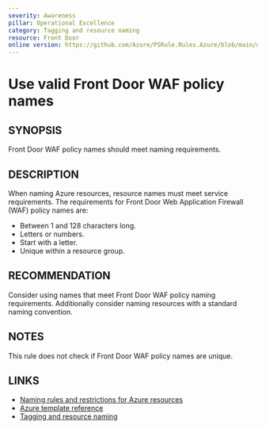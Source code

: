 ```yaml
---
severity: Awareness
pillar: Operational Excellence
category: Tagging and resource naming
resource: Front Door
online version: https://github.com/Azure/PSRule.Rules.Azure/blob/main/docs/en/rules/Azure.FrontDoor.WAF.Name.md
---
```


# Use valid Front Door WAF policy names

## SYNOPSIS

Front Door WAF policy names should meet naming requirements.

## DESCRIPTION

When naming Azure resources, resource names must meet service requirements.
The requirements for Front Door Web Application Firewall (WAF) policy names are:

- Between 1 and 128 characters long.
- Letters or numbers.
- Start with a letter.
- Unique within a resource group.

## RECOMMENDATION

Consider using names that meet Front Door WAF policy naming requirements.
Additionally consider naming resources with a standard naming convention.

## NOTES

This rule does not check if Front Door WAF policy names are unique.

## LINKS

- [Naming rules and restrictions for Azure resources](https://docs.microsoft.com/azure/azure-resource-manager/management/resource-name-rules)
- [Azure template reference](https://docs.microsoft.com/azure/templates/microsoft.network/frontdoorwebapplicationfirewallpolicies)
- [Tagging and resource naming](https://docs.microsoft.com/azure/architecture/framework/devops/app-design#tagging-and-resource-naming)
